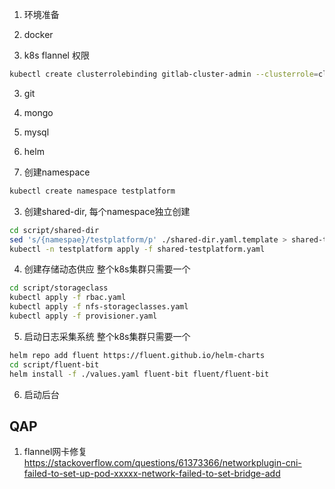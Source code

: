1.  环境准备

1. docker
2. k8s
flannel 权限
```bash
kubectl create clusterrolebinding gitlab-cluster-admin --clusterrole=cluster-admin --group=system:serviceaccounts --namespace=kube-system
```
3. git
4. mongo
5. mysql
6. helm


2. 创建namespace

```bash
kubectl create namespace testplatform
```

3. 创建shared-dir, 每个namespace独立创建

```bash
cd script/shared-dir
sed 's/{namespae}/testplatform/p' ./shared-dir.yaml.template > shared-testplatform.yaml
kubectl -n testplatform apply -f shared-testplatform.yaml
```

4. 创建存储动态供应  整个k8s集群只需要一个

```bash
cd script/storageclass
kubectl apply -f rbac.yaml
kubectl apply -f nfs-storageclasses.yaml
kubectl apply -f provisioner.yaml
```

5. 启动日志采集系统 整个k8s集群只需要一个

```bash
helm repo add fluent https://fluent.github.io/helm-charts
cd script/fluent-bit
helm install -f ./values.yaml fluent-bit fluent/fluent-bit
```

6. 启动后台



## QAP

1. flannel网卡修复 https://stackoverflow.com/questions/61373366/networkplugin-cni-failed-to-set-up-pod-xxxxx-network-failed-to-set-bridge-add